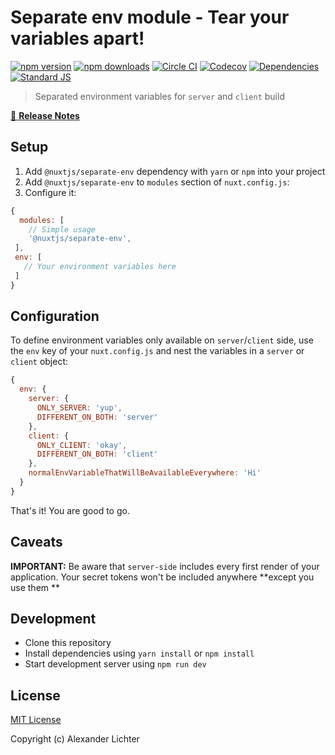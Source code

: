 # Separate env module - Tear your variables apart!

[![npm version][npm-version-src]][npm-version-href]
[![npm downloads][npm-downloads-src]][npm-downloads-href]
[![Circle CI][circle-ci-src]][circle-ci-href]
[![Codecov][codecov-src]][codecov-href]
[![Dependencies][david-dm-src]][david-dm-href]
[![Standard JS][standard-js-src]][standard-js-href]

> Separated environment variables for `server` and `client` build

[📖 **Release Notes**](./CHANGELOG.md)

## Setup

1. Add `@nuxtjs/separate-env` dependency with `yarn` or `npm` into your project
2. Add `@nuxtjs/separate-env` to `modules` section of `nuxt.config.js`:
3. Configure it:

```js
{
  modules: [
    // Simple usage
    '@nuxtjs/separate-env',
 ],
 env: [
   // Your environment variables here
 ]
}
```

## Configuration

To define environment variables only available on `server`/`client` side,
use the `env` key of your `nuxt.config.js` and nest the variables
in a `server` or `client` object:

```js
{
  env: {
    server: {
      ONLY_SERVER: 'yup',
      DIFFERENT_ON_BOTH: 'server'
    },
    client: {
      ONLY_CLIENT: 'okay',
      DIFFERENT_ON_BOTH: 'client'
    },
    normalEnvVariableThatWillBeAvailableEverywhere: 'Hi'
  }
}
```

That's it! You are good to go.

## Caveats

**IMPORTANT:** Be aware that `server-side` includes every first render of your application.
Your secret tokens won't be included anywhere **except you use them **

## Development

- Clone this repository
- Install dependencies using `yarn install` or `npm install`
- Start development server using `npm run dev`

## License

[MIT License](./LICENSE)

Copyright (c) Alexander Lichter

<!-- Badges -->
[npm-version-src]: https://img.shields.io/npm/dt/@nuxtjs/separate-env.svg?style=flat-square
[npm-version-href]: https://npmjs.com/package/@nuxtjs/separate-env
[npm-downloads-src]: https://img.shields.io/npm/v/@nuxtjs/separate-env/latest.svg?style=flat-square
[npm-downloads-href]: https://npmjs.com/package/@nuxtjs/separate-env
[circle-ci-src]: https://img.shields.io/circleci/project/github/nuxt-community/separate-env-module.svg?style=flat-square
[circle-ci-href]: https://circleci.com/gh/nuxt-community/separate-env-module
[codecov-src]: https://img.shields.io/codecov/c/github/nuxt-community/separate-env-module.svg?style=flat-square
[codecov-href]: https://codecov.io/gh/nuxt-community/separate-env-module
[david-dm-src]: https://david-dm.org/nuxt-community/separate-env-module/status.svg?style=flat-square
[david-dm-href]: https://david-dm.org/nuxt-community/separate-env-module
[standard-js-src]: https://img.shields.io/badge/code_style-standard-brightgreen.svg?style=flat-square
[standard-js-href]: https://standardjs.com
